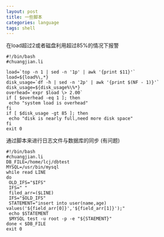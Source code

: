 ```yaml
---
layout: post
title: 一些脚本
categories: language
tags: shell
---
```


在load超过2或者磁盘利用超过85%的情况下报警

    #!/bin/bash
    #chuangjian.li

    load=`top -n 1 | sed -n '1p' | awk '{print $11}'`
    load=${load%\,*}
    disk_usage=`df -h | sed -n '2p' | awk '{print $(NF - 1)}'`
    disk_usage=${disk_usage%\%*}
    overhead=`expr $load \> 2.00`
    if [ $overhead -eq 1 ]; then
     echo "system load is overhead"
    fi
    if [ $disk_usage -gt 85 ]; then
     echo "disk is nearly full,need more disk space"
    fi
    exit 0

通过脚本来进行日志文件与数据库的同步 (有问题)

    #!/bin/bash
    #chuangjian.li
    DB_FILE=/home/lcj/dbtest
    MYSQL=/usr/bin/mysql
    while read LINE
    do
     OLD_IFS="$IFS"
     IFS=" "
     filed_arr=($LINE)
     IFS="$OLD_IFS"
     STATEMENT="insert into user(name,age) values('${field_arr[0]}','${field_arr[1]}');"
     echo $STATEMENT
     $MYSQL test -u root -p -e "${STAEMENT}"
    done < $DB_FILE
    exit 0

